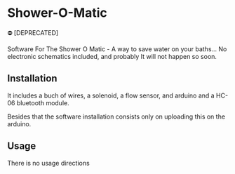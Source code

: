 # Shower-O-Matic
:no_entry: [DEPRECATED] 

Software For The Shower O Matic - A way to save water on your baths... 
No electronic schematics included, and probably It will not happen so soon.

## Installation
It includes a buch of wires, a solenoid, a flow sensor, and arduino and a HC-06 bluetooth module.

Besides that the software installation consists only on uploading this on the arduino.

## Usage

There is no usage directions
